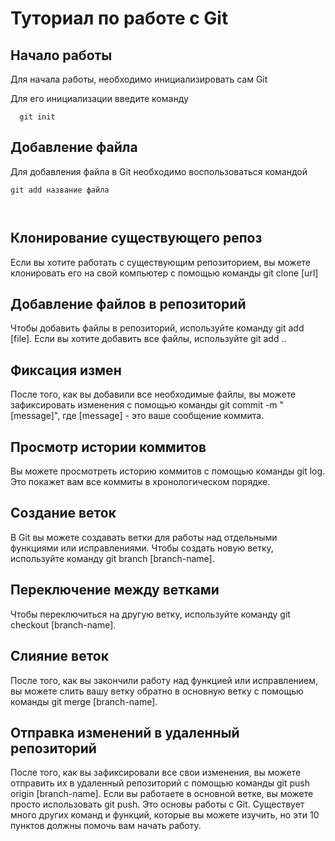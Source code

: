 # Туториал по работе с Git

## Начало работы

Для начала работы, необходимо инициализировать сам Git

Для его инициализации введите команду 

```
  git init
```

## Добавление файла

Для добавления файла в Git необходимо воспользоваться командой 

```
git add название файла



```

## Клонирование существующего репоз
Если вы хотите работать с существующим репозиторием, вы можете клонировать его на свой компьютер с помощью команды git clone [url]


## Добавление файлов в репозиторий
Чтобы добавить файлы в репозиторий, используйте команду git add [file]. Если вы хотите добавить все файлы, используйте git add ..


## Фиксация измен
После того, как вы добавили все необходимые файлы, вы можете зафиксировать изменения с помощью команды git commit -m "[message]", где [message] - это ваше сообщение коммита.


## Просмотр истории коммитов
Вы можете просмотреть историю коммитов с помощью команды git log. Это покажет вам все коммиты в хронологическом порядке.


## Создание веток
В Git вы можете создавать ветки для работы над отдельными функциями или исправлениями. Чтобы создать новую ветку, используйте команду git branch [branch-name].


## Переключение между ветками
Чтобы переключиться на другую ветку, используйте команду git checkout [branch-name].


## Слияние веток
После того, как вы закончили работу над функцией или исправлением, вы можете слить вашу ветку обратно в основную ветку с помощью команды git merge [branch-name].


## Отправка изменений в удаленный репозиторий
После того, как вы зафиксировали все свои изменения, вы можете отправить их в удаленный репозиторий с помощью команды git push origin [branch-name]. Если вы работаете в основной ветке, вы можете просто использовать git push.
Это основы работы с Git. Существует много других команд и функций, которые вы можете изучить, но эти 10 пунктов должны помочь вам начать работу.

